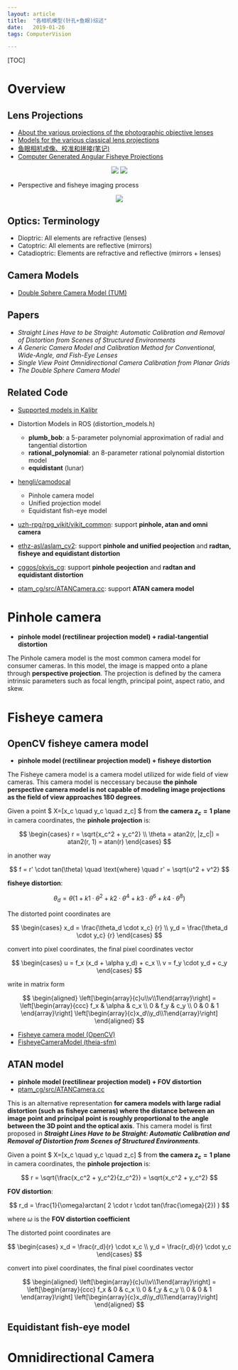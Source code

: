 ```yaml
---
layout: article
title:  "各相机模型(针孔+鱼眼)综述"
date:   2019-01-26
tags: ComputerVision

---
```


[TOC]

# Overview

## Lens Projections

* [About the various projections of the photographic objective lenses](http://michel.thoby.free.fr/Fisheye_history_short/Projections/Various_lens_projection.html)
* [Models for the various classical lens projections](http://michel.thoby.free.fr/Fisheye_history_short/Projections/Models_of_classical_projections.html)
* [鱼眼相机成像、校准和拼接(笔记)](http://blog.sciencenet.cn/blog-465130-1052526.html)
* [Computer Generated Angular Fisheye Projections](http://paulbourke.net/dome/fisheye/)

<p align="center">
  <img src="../images/camera_model/five_various_theoretical_classical_projections_01.jpg"> <img src="../images/camera_model/five_various_theoretical_classical_projections_02.jpg">
</p>

* Perspective and fisheye imaging process
<p align="center">
  <img src="../images/camera_model/perspective_fisheye_imaging.png">
</p>

## Optics: Terminology

* Dioptric: All elements are refractive (lenses)
* Catoptric: All elements are reflective (mirrors)
* Catadioptric: Elements are refractive and reflective (mirrors + lenses)

## Camera Models

* [Double Sphere Camera Model (TUM)](https://vision.in.tum.de/research/vslam/double-sphere)


## Papers

* *Straight Lines Have to be Straight: Automatic Calibration and Removal of Distortion from Scenes of Structured Environments*
* *A Generic Camera Model and Calibration Method for Conventional, Wide-Angle, and Fish-Eye Lenses*
* *Single View Point Omnidirectional Camera Calibration from Planar Grids*
* *The Double Sphere Camera Model*

## Related Code

* [Supported models in Kalibr](https://github.com/ethz-asl/kalibr/wiki/supported-models)

* Distortion Models in ROS (distortion_models.h)
  - **plumb_bob**: a 5-parameter polynomial approximation of radial and tangential distortion
  - **rational_polynomial**: an 8-parameter rational polynomial distortion model
  - **equidistant** (lunar)
* [hengli/camodocal](https://github.com/hengli/camodocal)
  - Pinhole camera model
  - Unified projection model
  - Equidistant fish-eye model
* [uzh-rpg/rpg_vikit/vikit_common](https://github.com/uzh-rpg/rpg_vikit/tree/10871da6d84c8324212053c40f468c6ab4862ee0/vikit_common/src): support **pinhole, atan and omni camera**

* [ethz-asl/aslam_cv2](https://github.com/ethz-asl/aslam_cv2/tree/master/aslam_cv_cameras/src): support **pinhole and unified peojection** and **radtan, fisheye and equidistant distortion**

* [cggos/okvis_cg](https://github.com/cggos/okvis_cg/tree/master/okvis/okvis_cv/include/okvis/cameras/implementation): support **pinhole peojection** and **radtan and equidistant distortion**

* [ptam_cg/src/ATANCamera.cc](https://github.com/cggos/ptam_cg/blob/master/src/ATANCamera.cc): support **ATAN camera model**


# Pinhole camera

* **pinhole model (rectilinear projection model) + radial-tangential distortion**

The Pinhole camera model is the most common camera model for consumer cameras. In this model, the image is mapped onto a plane through **perspective projection**. The projection is defined by the camera intrinsic parameters such as focal length, principal point, aspect ratio, and skew.

# Fisheye camera

## OpenCV fisheye camera model

* **pinhole model (rectilinear projection model) + fisheye distortion**

The Fisheye camera model is a camera model utilized for wide field of view cameras. This camera model is neccessary because **the pinhole perspective camera model is not capable of modeling image projections as the field of view approaches 180 degrees**.

Given a point $ X=[x_c \quad  y_c \quad  z_c] $ from **the camera $z_c=1$ plane** in camera coordinates, the **pinhole projection** is:

$$
\begin{cases}
r = \sqrt{x_c^2 + y_c^2} \\
\theta = atan2(r, |z_c|) = atan2(r, 1) = atan(r)
\end{cases}
$$

in another way

$$
f = r' \cdot tan(\theta) \quad \text{where} \quad r' = \sqrt{u^2 + v^2}
$$

**fisheye distortion**:

$$
\theta_d =
\theta (1 + k1 \cdot \theta^2 + k2 \cdot \theta^4 +
k3 \cdot \theta^6 + k4 \cdot \theta^8)
$$

The distorted point coordinates are

$$
\begin{cases}
x_d = \frac{\theta_d \cdot x_c} {r} \\
y_d = \frac{\theta_d \cdot y_c} {r}
\end{cases}
$$

convert into pixel coordinates, the final pixel coordinates vector

$$
\begin{cases}
u = f_x (x_d + \alpha y_d) + c_x \\
v = f_y \cdot y_d + c_y
\end{cases}
$$

write in matrix form

$$
\begin{aligned}
\left[\begin{array}{c}u\\v\\1\end{array}\right] =  
\left[\begin{array}{ccc}
f_x & \alpha & c_x \\
0 & f_y & c_y \\
0 & 0 & 1
\end{array}\right]  
\left[\begin{array}{c}x_d\\y_d\\1\end{array}\right]
\end{aligned}
$$

* [Fisheye camera model (OpenCV)](https://docs.opencv.org/master/db/d58/group__calib3d__fisheye.html)
* [FisheyeCameraModel (theia-sfm)](http://www.theia-sfm.org/cameras.html#fisheyecameramodel)

## ATAN model

* **pinhole model (rectilinear projection model) + FOV distortion**
* [ptam_cg/src/ATANCamera.cc](https://github.com/cggos/ptam_cg/blob/master/src/ATANCamera.cc)

This is an alternative representation **for camera models with large radial distortion (such as fisheye cameras) where the distance between an image point and principal point is roughly proportional to the angle between the 3D point and the optical axis**. This camera model is first proposed in ***Straight Lines Have to be Straight: Automatic Calibration and Removal of Distortion from Scenes of Structured Environments***.

Given a point $ X=[x_c \quad  y_c \quad  z_c] $ from **the camera $z_c=1$ plane** in camera coordinates, the **pinhole projection** is:

$$
r = \sqrt{\frac{x_c^2 + y_c^2}{z_c^2}} = \sqrt{x_c^2 + y_c^2}
$$

**FOV distortion**:

$$
r_d = \frac{1}{\omega}arctan( 2 \cdot r \cdot tan(\frac{\omega}{2}) )
$$

where $\omega$ is the **FOV distortion coefficient**

The distorted point coordinates are

$$
\begin{cases}
x_d = \frac{r_d}{r} \cdot x_c \\
y_d = \frac{r_d}{r} \cdot y_c
\end{cases}
$$

convert into pixel coordinates, the final pixel coordinates vector

$$
\begin{aligned}
\left[\begin{array}{c}u\\v\\1\end{array}\right] =  
\left[\begin{array}{ccc}
f_x & 0 & c_x \\
0 & f_y & c_y \\
0 & 0 & 1
\end{array}\right]  
\left[\begin{array}{c}x_d\\y_d\\1\end{array}\right]
\end{aligned}
$$

## Equidistant fish-eye model

# Omnidirectional Camera
